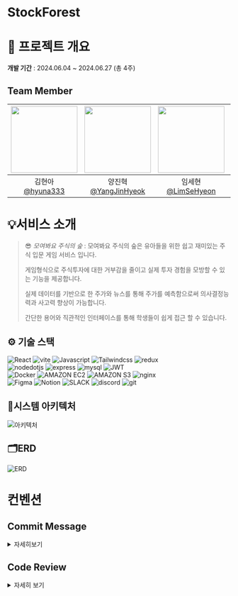 # StockForest

# 📅 프로젝트 개요

**개발 기간** : 2024.06.04 ~ 2024.06.27 (총 4주)

## Team Member

| <img src="https://avatars.githubusercontent.com/u/122499274?v=4" width="150" height="150"/> | <img src="https://avatars.githubusercontent.com/u/101380919?v=4" width="150" height="150"/> | <img src="https://avatars.githubusercontent.com/u/116863184?v=4" width="150" height="150"/> | <img src="https://avatars.githubusercontent.com/u/49721857?v=4" width="150" height="150"/> | <img src="https://avatars.githubusercontent.com/u/93638922?v=4" width="150" height="150"/> |
| :-----------------------------------------------------------------------------------------: | :-----------------------------------------------------------------------------------------: | :-----------------------------------------------------------------------------------------: | :----------------------------------------------------------------------------------------: | :----------------------------------------------------------------------------------------: |
|                     김현아<br/>[@hyuna333](https://github.com/hyuna333)                     |                 양진혁<br/>[@YangJinHyeok](https://github.com/YangJinHyeok)                 |                   임세현<br/>[@LimSeHyeon](https://github.com/LimSeHyeon)                   |                     최지연<br/>[@jiyeon5](https://github.com/jiyeon5)                      |                     하윤철<br/>[@Yoon-97](https://github.com/Yoon-97)                      |

# 💡서비스 소개

> 😎 _모여봐요 주식의 숲_ :
> 모여봐요 주식의 숲은 유아들을 위한 쉽고 재미있는 주식 입문 게임 서비스 입니다.
>
> 게임형식으로 주식투자에 대한 거부감을 줄이고 실제 투자 경험을 모방할 수 있는 기능을 제공합니다.
>
> 실제 데이터를 기반으로 한 주가와 뉴스를 통해 주가를 예측함으로써 의사결정능력과 사고력 향상이 가능합니다.
>
> 간단한 용어와 직관적인 인터페이스를 통해 학생들이 쉽게 접근 할 수 있습니다.

## ⚙️ 기술 스택

![React](https://img.shields.io/badge/React-20232A?style=for-the-badge&logo=react&logoColor=61DAFB)
![vite](https://img.shields.io/badge/vite-646CFF?style=for-the-badge&logo=vite&logoColor=61DAFB)
![Javascript](https://img.shields.io/badge/Javascript-F7DF1E?style=for-the-badge&logo=Javascript&logoColor=white)
![Tailwindcss](https://img.shields.io/badge/Tailwindcss-06B6D4?style=for-the-badge&logo=tailwindcss&logoColor=white)
![redux](https://img.shields.io/badge/redux-764ABC?style=for-the-badge&logo=redux&logoColor=white)  
![nodedotjs](https://img.shields.io/badge/nodedotjs-5FA04E?style=for-the-badge&logo=nodedotjs&logoColor=white)
![express](https://img.shields.io/badge/express-000000?style=for-the-badge&logo=express&logoColor=white)
![mysql](https://img.shields.io/badge/mysql-4479A1?style=for-the-badge&logo=mysql&logoColor=white)
![JWT](https://img.shields.io/badge/JWT-000000?style=for-the-badge&logo=JSON%20web%20tokens&logoColor=white)  
![Docker](https://img.shields.io/badge/Docker-2496ED?style=for-the-badge&logo=Docker&logoColor=white)
![AMAZON EC2](https://img.shields.io/badge/Amazon%20EC2-FF9900.svg?style=for-the-badge&logo=Amazon-EC2&logoColor=white)
![AMAZON S3](https://img.shields.io/badge/Amazon%20S3-569A31.svg?style=for-the-badge&logo=Amazon-S3&logoColor=white)
![nginx](https://img.shields.io/badge/nginx-009639.svg?&style=for-the-badge&logo=nginx&logoColor=white)  
![Figma](https://img.shields.io/badge/Figma-F24E1E.svg?&style=for-the-badge&logo=Figma&logoColor=white)
![Notion](https://img.shields.io/badge/Notion-000000.svg?&style=for-the-badge&logo=Notion&logoColor=white)
![SLACK](https://img.shields.io/badge/Slack-4A154B.svg?style=for-the-badge&logo=Slack&logoColor=white)
![discord](https://img.shields.io/badge/discord-5865F2.svg?style=for-the-badge&logo=discord&logoColor=white)
![git](https://img.shields.io/badge/git-F05032.svg?style=for-the-badge&logo=git&logoColor=white)
​

## 📂시스템 아키텍처

​![아키텍처](https://github.com/PDA-4-1/StockForest/assets/122499274/642b7ef6-35e8-4726-8c3c-dd5fcff974fe)

## 🗂️ERD

![ERD](https://github.com/PDA-4-1/StockForest/assets/122499274/9a3bdd61-c71c-4755-8301-3169935e43c3)

# 컨벤션

## Commit Message

<details>
<summary>자세히보기</summary>
<div markdown="1">
| 이모지 | 유형     | 설명                                              | 예시                                                             |
| ------ | -------- | ------------------------------------------------- | ---------------------------------------------------------------- |
| ✨     | feat     | 새로운 기능 추가                                  | ✨ feat: 버튼 컴포넌트 디자인 변경                               |
| 🐛     | fix      | 버그 수정                                         | 🐛 fix: 이메일 필드가 비어 있을 때 발생하는 오류 수정            |
| ⚡     | update   | Fix와 달리 원래 정상적으로 동작했지만 보완의 개념 | ⚡ update: 에러 팝업 기본 alert에서 UI Modal 컴포넌트로 수정     |
| ♻      | refactor | 코드 리팩터링 (기능 변경 없음)                    | ♻ refactor: 사용자 인증 로직을 서비스 레이어로 분리              |
| 🎨     | design   | CSS 등 사용자 UI 디자인 변경                      | 🎨 design: 메인 페이지에 CSS 그리드 레이아웃 적용                |
| 🛠️     | chore    | 빌드 업무 수정, 패키지 매니저 수정                | 🛠️ chore: React 버전을 16.8로 업데이트                           |
| 📚     | docs     | _.md, _.txt와 같은 문서 파일 수정                 | 📚 docs: README.md에 시스템 구성도 추가                          |
| 💬     | comment  | 주석 추가 및 변경                                 | 💬 comment: 복잡한 정렬 알고리즘 설명을 위한 주석 추가           |
| 💄     | style    | 코드 스타일 변경 (세미콜론 누락, 로직 변경 없음)  | 💄 style: 들여쓰기 적용, 빠진 중괄호를 추가하여 코드 가독성 향상 |
| 🗑️     | remove   | 파일 삭제                                         | 🗑️ remove: 더 이상 사용되지 않는 로컬 스토리지 헬퍼 함수 삭제    |
| 🚚     | rename   | 파일 혹은 폴더명 수정 또는 이동 작업만            | 🚚 rename: 컴포넌트 파일명을 더 명확하게 변경                    |
</div>
</details>

## Code Review

<details>
<summary>자세히 보기</summary>
<div markdown="1">

| 이모지 | 용어  | 설명                                                                                                                                      |
| ------ | ----- | ----------------------------------------------------------------------------------------------------------------------------------------- |
| ✍     | LGTM  | (Look Good To Me) 내가 보기엔 괜찮아                                                                                                      |
| ✍     | SGTM  | (Sounds Good To Me) 나에게는 좋다. PR(Pull Request)를 날리면 Reviewer가 LGTM 대신 SGTM으로 작성하는 경우도 있다.                          |
| ✍     | IMO   | (In My Opinion) 내 생각에는, 개인적인 의견 입니다만.                                                                                      |
| ✍     | IMHO  | (In My Humble Opinion) 제 견해는... (IMO 보다 조금 더 격식있음)                                                                           |
| ✍     | FYI   | (For Your Information) 참고로                                                                                                             |
| ✍     | ASAP  | (As Soon As Possible) 가능한 빨리, 최대한 빠르게                                                                                          |
| ✍     | TL;DR | (Too Long; Didn't Read) 보통 문장 앞 부분에 긴 글을 요약할 때 쓰인다.                                                                     |
| ✍     | PTAL  | (Please Take Another Look) 제발 좀 봐주세요. 리뷰어가 리뷰를 해주다가 중간에 stop된 상태에서 리뷰좀 해달라고 부탁할때 쓰는 것으로 보인다. |
| ✍     | AFAIK | (As Far As I Know) 내가 알기에는, 내가 기억하는 한                                                                                        |

</div>
</details>
